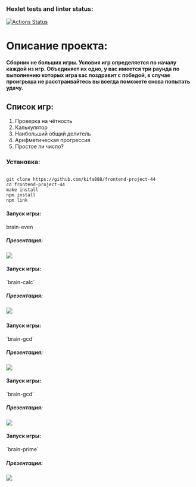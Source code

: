 ### Hexlet tests and linter status:
[![Actions Status](https://github.com/kifa888/frontend-project-44/workflows/hexlet-check/badge.svg)](https://github.com/kifa888/frontend-project-44/actions)

<h1>Описание проекта:</h1>
<b>Сборник не больших игры. Условия игр определяется по началу каждой из игр. Объединяет их одно, у вас имеется три раунда по выполнению которых игра вас поздравит с победой, в случае проигрыша не расстраивайтесь вы всегда поможете снова попытать удачу.</b>
<h2>Список игр:</h2>
<ol>
  <li>Проверка на чётность</li>
  <li>Калькулятор</li>
  <li>Наибольший общий делитель</li>
  <li>Арифметическая прогрессия</li>
  <li>Простое ли число?</li>
</ol>

<h3>Установка:</h3>
<code>
git clone https://github.com/kifa888/frontend-project-44
cd frontend-project-44
make install
npm install
npm link
</code>


<h4>Запуск игры:</h4>
brain-even


<h5>Презентация:</h5>
<a href="https://asciinema.org/a/2pnXELT90ieUsZTShmwBBymSs" target="_blank"><img src="https://asciinema.org/a/2pnXELT90ieUsZTShmwBBymSs.svg" /></a>

<h4>Запуск игры:</h4>
`brain-calc`

<h5>Презентация:<h5>
<a href="https://asciinema.org/a/yk3B0vW1ACmNTBzTbb0wu1AV1" target="_blank"><img src="https://asciinema.org/a/yk3B0vW1ACmNTBzTbb0wu1AV1.svg" /></a>


<h4>Запуск игры:</h4>
`brain-gcd`

<h5>Презентация:</h5>
<a href="https://asciinema.org/a/HNUSHmsejwDmge8NJqNaJXl20" target="_blank"><img src="https://asciinema.org/a/HNUSHmsejwDmge8NJqNaJXl20.svg" /></a>


<h4>Запуск игры:</h4>
`brain-gcd`

<h5>Презентация:</h5>
<a href="https://asciinema.org/a/HApgodzc0Xc6jQLivWKqg5mp3" target="_blank"><img src="https://asciinema.org/a/HApgodzc0Xc6jQLivWKqg5mp3.svg" /></a>

<h4>Запуск игры:</h4>
`brain-prime`

<h5>Презентация:</h5>
<a href="https://asciinema.org/a/TdgbJllUDeFZbOvthhoT29WH6" target="_blank"><img src="https://asciinema.org/a/TdgbJllUDeFZbOvthhoT29WH6.svg" /></a>
